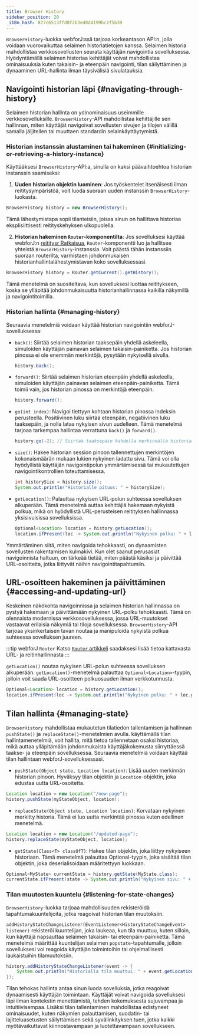 ```yaml
---
title: Browser History
sidebar_position: 20
_i18n_hash: 877c6513ffd8f2b3ed8d4199bc2f5b39
---
```

<DocChip chip='since' label='24.12' />
<JavadocLink type="foundation" location="com/webforj/router/history/BrowserHistory" top='true'/>

`BrowserHistory`-luokka webforJ:ssä tarjoaa korkeantason API:n, jolla voidaan vuorovaikuttaa selaimen historiatietojen kanssa. Selaimen historia mahdollistaa verkkosovellusten seurata käyttäjän navigointia sovelluksessa. Hyödyntämällä selaimen historiaa kehittäjät voivat mahdollistaa ominaisuuksia kuten takaisin- ja eteenpäin navigointi, tilan säilyttäminen ja dynaaminen URL-hallinta ilman täysivälisiä sivulatauksia.

## Navigointi historian läpi {#navigating-through-history}

Selaimen historian hallinta on ydinominaisuus useimmille verkkosovelluksille. `BrowserHistory`-API mahdollistaa kehittäjille sen hallinnan, miten käyttäjät navigoivat sovellusten sivujen ja tilojen välillä samalla jäljitellen tai muuttaen standardin selainkäyttäytymistä.

### Historian instanssin alustaminen tai hakeminen {#initializing-or-retrieving-a-history-instance}

Käyttääksesi `BrowserHistory`-API:a, sinulla on kaksi päävaihtoehtoa historian instanssin saamiseksi:

1) **Uuden historian objektin luominen**: Jos työskentelet itsenäisesti ilman reititysympäristöä, voit luoda suoraan uuden instanssin `BrowserHistory`-luokasta.

```java
BrowserHistory history = new BrowserHistory();
```
Tämä lähestymistapa sopii tilanteisiin, joissa sinun on hallittava historiaa eksplisiittisesti reitityskehyksen ulkopuolella.

2) **Historian hakeminen `Router`-komponentilta**: Jos sovelluksesi käyttää webforJ:n [reititysr Ratkaisua](../routing/overview), `Router`-komponentti luo ja hallitsee yhteistä `BrowserHistory`-instanssia. Voit päästä tähän instanssiin suoraan routerilta, varmistaen johdonmukaisen historianhallintalähestymistavan koko sovelluksessasi.

```java
BrowserHistory history = Router.getCurrent().getHistory();
```
Tämä menetelmä on suositeltava, kun sovelluksesi luottaa reititykseen, koska se ylläpitää johdonmukaisuutta historianhallinnassa kaikilla näkymillä ja navigointitoimilla.

### Historian hallinta {#managing-history}
Seuraavia menetelmiä voidaan käyttää historian navigointiin webforJ-sovelluksessa:

- `back()`: Siirtää selaimen historian taaksepäin yhdellä askeleella, simuloiden käyttäjän painavan selaimen takaisin-painiketta. Jos historian pinossa ei ole enemmän merkintöjä, pysytään nykyisellä sivulla.

  ```java
  history.back();
  ```

- `forward()`: Siirtää selaimen historian eteenpäin yhdellä askeleella, simuloiden käyttäjän painavan selaimen eteenpäin-painiketta. Tämä toimii vain, jos historian pinossa on merkintöjä eteenpäin.

  ```java
  history.forward();
  ```

- `go(int index)`: Navigoi tiettyyn kohtaan historian pinossa indeksin perusteella. Positiivinen luku siirtää eteenpäin, negatiivinen luku taaksepäin, ja nolla lataa nykyisen sivun uudelleen. Tämä menetelmä tarjoaa tarkempaa hallintaa verrattuna `back()` ja `forward()`.

  ```java
  history.go(-2); // Siirtää taaksepäin kahdella merkinnällä historian pinossa
  ```

- `size()`: Hakee historian session pinoon tallennettujen merkintöjen kokonaismäärän mukaan lukien nykyinen ladattu sivu. Tämä voi olla hyödyllistä käyttäjän navigointipolun ymmärtämisessä tai mukautettujen navigointikontrollien toteuttamisessa.

  ```java
  int historySize = history.size();
  System.out.println("Historialle pituus: " + historySize);
  ```

- `getLocation()`: Palauttaa nykyisen URL-polun suhteessa sovelluksen alkuperään. Tämä menetelmä auttaa kehittäjiä hakemaan nykyistä polkua, mikä on hyödyllistä URL-perusteisen reitityksen hallinnassa yksisivuisissa sovelluksissa.

  ```java
  Optional<Location> location = history.getLocation();
  location.ifPresent(loc -> System.out.println("Nykyinen polku: " + loc.getFullURI()));
  ```

Ymmärtäminen siitä, miten navigoida tehokkaasti, on dynaamisten sovellusten rakentamisen kulmakivi. Kun olet saanut perusasiat navigoinnista haltuun, on tärkeää tietää, miten päästä käsiksi ja päivittää URL-osoitteita, jotka liittyvät näihin navigointitapahtumiin.

## URL-osoitteen hakeminen ja päivittäminen {#accessing-and-updating-url}

Keskeinen näkökohta navigoinnissa ja selaimen historian hallinnassa on pystyä hakemaan ja päivittämään nykyinen URL-polku tehokkaasti. Tämä on olennaista modernissa verkkosovelluksessa, jossa URL-muutokset vastaavat erilaisia näkymiä tai tiloja sovelluksessa. `BrowserHistory`-API tarjoaa yksinkertaisen tavan noutaa ja manipuloida nykyistä polkua suhteessa sovelluksen juureen.

:::tip webforJ `Router`
Katso [`Router` artikkeli](../routing/overview) saadaksesi lisää tietoa kattavasta URL- ja reitinhallinnasta
:::

`getLocation()` noutaa nykyisen URL-polun suhteessa sovelluksen alkuperään. `getLocation()`-menetelmä palauttaa `Optional<Location>`-tyypin, jolloin voit saada URL-osoitteen polkuosuuden ilman verkkotunnusta.

```java
Optional<Location> location = history.getLocation();
location.ifPresent(loc -> System.out.println("Nykyinen polku: " + loc.getFullURI()));
```

## Tilan hallinta {#managing-state}

`BrowserHistory` mahdollistaa mukautetun tilatiedon tallentamisen ja hallinnan `pushState()` ja `replaceState()`-menetelmien avulla. käyttämällä tilan hallintamenetelmiä, voit hallita, mitä tietoa tallennetaan osaksi historiaa, mikä auttaa ylläpitämään johdonmukaista käyttäjäkokemusta siirryttäessä taakse- ja eteenpäin sovelluksessa. Seuraavia menetelmiä voidaan käyttää tilan hallintaan webforJ-sovelluksessasi.

- `pushState(Object state, Location location)`: Lisää uuden merkinnän historian pinoon. Hyväksyy tilan objektin ja `Location`-objektin, joka edustaa uutta URL-osoitetta.

```java
Location location = new Location("/new-page");
history.pushState(myStateObject, location);
```

- `replaceState(Object state, Location location)`: Korvataan nykyinen merkitty historia. Tämä ei luo uutta merkintää pinossa kuten edellinen menetelmä.

```java
Location location = new Location("/updated-page");
history.replaceState(myStateObject, location);
```

- `getState(Class<T> classOfT)`: Hakee tilan objektin, joka liittyy nykyiseen historiaan. Tämä menetelmä palauttaa Optional-tyypin, joka sisältää tilan objektin, joka deserialisoidaan määritettyyn luokkaan.

```java
Optional<MyState> currentState = history.getState(MyState.class);
currentState.ifPresent(state -> System.out.println("Nykyinen sivu: " + state.getViewName()));
```

### Tilan muutosten kuuntelu {#listening-for-state-changes}
`BrowserHistory`-luokka tarjoaa mahdollisuuden rekisteröidä tapahtumakuuntelijoita, jotka reagoivat historian tilan muutoksiin.

`addHistoryStateChangeListener(EventListener<HistoryStateChangeEvent> listener)` rekisteröi kuuntelijan, joka laukeaa, kun tila muuttuu, kuten silloin, kun käyttäjä napsauttaa selaimen takaisin- tai eteenpäin-painiketta. Tämä menetelmä määrittää kuuntelijan selaimen `popstate`-tapahtumalle, jolloin sovelluksesi voi reagoida käyttäjän toimintoihin tai ohjelmallisesti laukaistuihin tilamuutoksiin.

```java
history.addHistoryStateChangeListener(event -> {
    System.out.println("Historialla tila muuttui: " + event.getLocation().getFullURI());
});
```

Tilan tehokas hallinta antaa sinun luoda sovelluksia, jotka reagoivat dynaamisesti käyttäjän toimintaan. Käyttäjät voivat navigoida sovelluksesi läpi ilman kontekstin menettämistä, tehden kokemuksesta sujuvampaa ja intuitiivisempaa. Lisäksi tilan tallentaminen mahdollistaa edistyneet ominaisuudet, kuten näkymien palauttamisen, suodatin- tai lajitteluasetusten säilyttämisen sekä syvälinkityksen tuen, jotka kaikki myötävaikuttavat kiinnostavampaan ja luotettavampaan sovellukseen.
